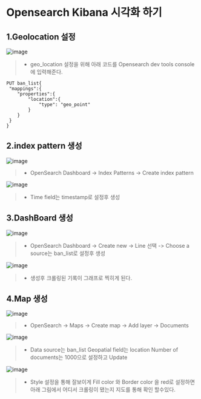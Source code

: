 # Opensearch Kibana 시각화 하기 

## 1.Geolocation 설정 
![image](https://drive.google.com/uc?id=1HmQdPq3HwHEZnCCIipo8uf-7Ec0LrTBY)
> - geo_location 설정을 위해 아래 코드를 Opensearch dev tools console에 입력해준다.
```
PUT ban_list{
 "mappings":{
    "properties":{
        "location":{
            "type": "geo_point"
        }
    }
 }
}
```

## 2.index pattern 생성
![image](https://drive.google.com/uc?id=1Z4VVwwVzI8fxjKHBNVPyD7CdgY88AT3D)
> - OpenSearch Dashboard -> Index Patterns -> Create index pattern 

![image](https://drive.google.com/uc?id=1-mIHkxAp73T1sbbDbaR09uaEKih_4gX1)
> - Time field는 timestamp로 설정후 생성

## 3.DashBoard 생성 
![image](https://drive.google.com/uc?id=1k-x8tMGpr5ktvij54VuPfWbR2leWFfkw)
> - OpenSearch Dashboard -> Create new -> Line 선택 -> Choose a source는 ban_list로 설정후 생성

![image](https://drive.google.com/uc?id=1umCfIjr784imNll2-dTayKWzsS6PColW)
> - 생성후 크롤링된 기록이 그래프로 찍히게 된다.

## 4.Map 생성 
![image](https://drive.google.com/uc?id=1oq3NqpGNhQt4Gl0NJqfo3wk64CA7nzFV)
> - OpenSearch -> Maps -> Create map -> Add layer -> Documents

![image](https://drive.google.com/uc?id=1PlrEpzzRk_Sb3i5_wXbNzqm5G8lJSPAT)
> - Data source는 ban_list Geopatial field는 location Number of documents는 1000으로 설정하고 Update

![image](https://drive.google.com/uc?id=13DQ-U9A9joA6_-7TlDvDYGMImvhURxG0)
> - Style 설정을 통해 잘보이게 Fill color 와 Border color 을 red로 설정하면 아래 그림에서 어디서 크롤링이 됐는지 지도를 통해 확인 할수있다.

